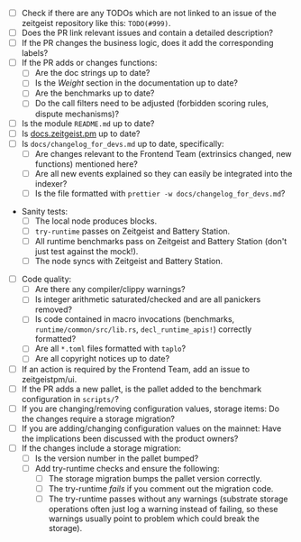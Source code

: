 - [ ] Check if there are any TODOs which are not linked to an issue of the
      zeitgeist repository like this: `TODO(#999)`.
- [ ] Does the PR link relevant issues and contain a detailed description?
- [ ] If the PR changes the business logic, does it add the corresponding
      labels?
- [ ] If the PR adds or changes functions:
  - [ ] Are the doc strings up to date?
  - [ ] Is the _Weight_ section in the documentation up to date?
  - [ ] Are the benchmarks up to date?
  - [ ] Do the call filters need to be adjusted (forbidden scoring rules,
        dispute mechanisms)?
- [ ] Is the module `README.md` up to date?
- [ ] Is [docs.zeitgeist.pm] up to date?
- [ ] Is `docs/changelog_for_devs.md` up to date, specifically:
  - [ ] Are changes relevant to the Frontend Team (extrinsics changed, new
        functions) mentioned here?
  - [ ] Are all new events explained so they can easily be integrated into the
        indexer?
  - [ ] Is the file formatted with `prettier -w docs/changelog_for_devs.md`?
- Sanity tests:
  - [ ] The local node produces blocks.
  - [ ] `try-runtime` passes on Zeitgeist and Battery Station.
  - [ ] All runtime benchmarks pass on Zeitgeist and Battery Station (don't just
        test against the mock!).
  - [ ] The node syncs with Zeitgeist and Battery Station.
- [ ] Code quality:
  - [ ] Are there any compiler/clippy warnings?
  - [ ] Is integer arithmetic saturated/checked and are all panickers removed?
  - [ ] Is code contained in macro invocations (benchmarks,
        `runtime/common/src/lib.rs`, `decl_runtime_apis!`) correctly formatted?
  - [ ] Are all `*.toml` files formatted with `taplo`?
  - [ ] Are all copyright notices up to date?
- [ ] If an action is required by the Frontend Team, add an issue to
      zeitgeistpm/ui.
- [ ] If the PR adds a new pallet, is the pallet added to the benchmark
      configuration in `scripts/`?
- [ ] If you are changing/removing configuration values, storage items: Do the
      changes require a storage migration?
- [ ] If you are adding/changing configuration values on the mainnet: Have the
      implications been discussed with the product owners?
- [ ] If the changes include a storage migration:
  - [ ] Is the version number in the pallet bumped?
  - [ ] Add try-runtime checks and ensure the following:
    - [ ] The storage migration bumps the pallet version correctly.
    - [ ] The try-runtime _fails_ if you comment out the migration code.
    - [ ] The try-runtime passes without any warnings (substrate storage
          operations often just log a warning instead of failing, so these
          warnings usually point to problem which could break the storage).

[docs.zeitgeist.pm]: docs.zeitgeist.pm
